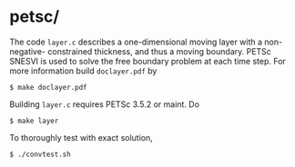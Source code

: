 petsc/
======

The code `layer.c` describes a one-dimensional moving layer with a non-negative-
constrained thickness, and thus a moving boundary.  PETSc SNESVI is used to
solve the free boundary problem at each time step.  For more information build
`doclayer.pdf` by

    $ make doclayer.pdf

Building `layer.c` requires PETSc 3.5.2 or maint.  Do

    $ make layer

To thoroughly test with exact solution,

    $ ./convtest.sh

